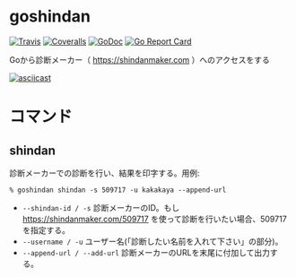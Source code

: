 # goshindan

[![Travis](https://img.shields.io/travis/kakakaya/goshindan.svg)](https://travis-ci.org/kakakaya/goshindan)
[![Coveralls](https://img.shields.io/coveralls/kakakaya/goshindan.svg)](https://coveralls.io/github/kakakaya/goshindan)
[![GoDoc](https://godoc.org/github.com/kakakaya/goshindan?status.png)](https://godoc.org/github.com/kakakaya/goshindan)
[![Go Report Card](https://goreportcard.com/badge/github.com/kakakaya/goshindan)](https://goreportcard.com/report/github.com/kakakaya/goshindan)

Goから診断メーカー（ <https://shindanmaker.com> ）へのアクセスをする

[![asciicast](https://asciinema.org/a/8ukl2p62u48748uhqb0fkq7fl.png)](https://asciinema.org/a/8ukl2p62u48748uhqb0fkq7fl)

# コマンド
## shindan
診断メーカーでの診断を行い、結果を印字する。用例:

`% goshindan shindan -s 509717 -u kakakaya --append-url`

* `--shindan-id / -s` 診断メーカーのID。もし <https://shindanmaker.com/509717> を使って診断を行いたい場合、509717を指定する。
* `--username / -u` ユーザー名(「診断したい名前を入れて下さい」の部分)。
* `--append-url / --add-url` 診断メーカーのURLを末尾に付加して出力する。
